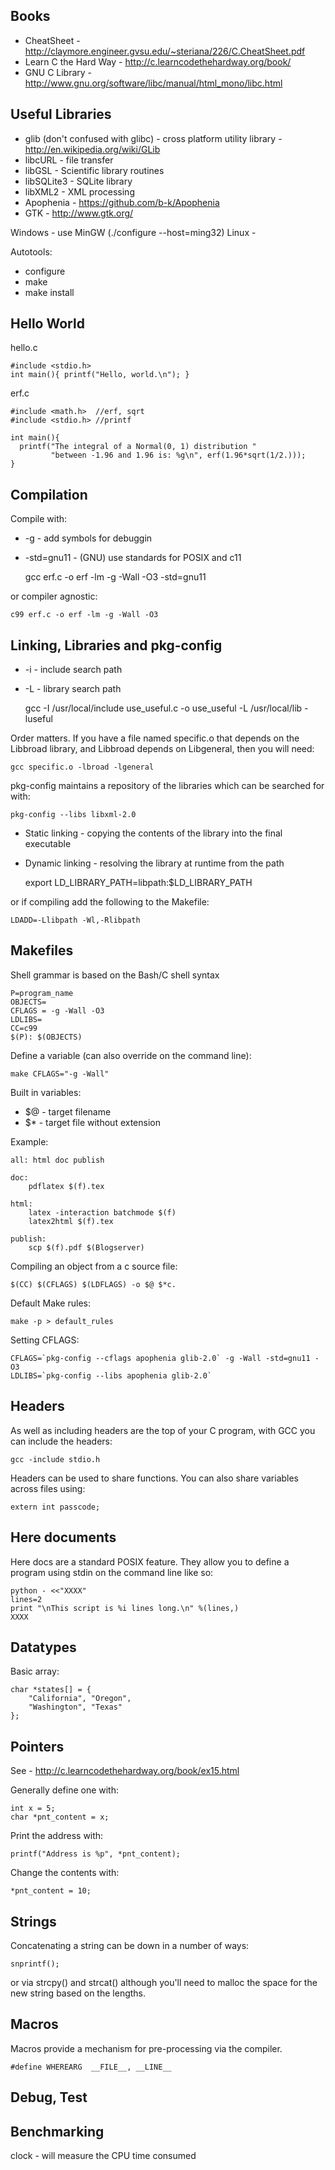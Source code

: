 Books
-----

* CheatSheet - http://claymore.engineer.gvsu.edu/~steriana/226/C.CheatSheet.pdf
* Learn C the Hard Way - http://c.learncodethehardway.org/book/
* GNU C Library - http://www.gnu.org/software/libc/manual/html_mono/libc.html

Useful Libraries
----------------

* glib (don't confused with glibc) - cross platform utility library - http://en.wikipedia.org/wiki/GLib
* libcURL - file transfer
* libGSL - Scientific library routines
* libSQLite3 - SQLite library
* libXML2 - XML processing
* Apophenia - https://github.com/b-k/Apophenia
* GTK - http://www.gtk.org/

Windows - use  MinGW (./configure --host=ming32)
Linux - 

Autotools:
* configure
* make
* make install

Hello World
-----------

hello.c

    #include <stdio.h>
    int main(){ printf("Hello, world.\n"); }

erf.c

    #include <math.h>  //erf, sqrt
    #include <stdio.h> //printf

    int main(){
      printf("The integral of a Normal(0, 1) distribution "
             "between -1.96 and 1.96 is: %g\n", erf(1.96*sqrt(1/2.)));
    }

Compilation
-----------

Compile with:

* -g - add symbols for debuggin
* -std=gnu11 - (GNU) use standards for POSIX and c11

    gcc erf.c -o erf -lm -g -Wall -O3 -std=gnu11

or compiler agnostic:

    c99 erf.c -o erf -lm -g -Wall -O3

Linking, Libraries and pkg-config
---------------------------------

* -i - include search path
* -L - library search path

    gcc -I /usr/local/include use_useful.c -o use_useful -L /usr/local/lib -luseful

Order matters. If you have a file named specific.o that depends on the Libbroad library, and Libbroad depends on Libgeneral, then you will need:

    gcc specific.o -lbroad -lgeneral
    
pkg-config maintains a repository of the libraries which can be searched for with:

    pkg-config --libs libxml-2.0
    
* Static linking - copying the contents of the library into the final executable
* Dynamic linking - resolving the library at runtime from the path

    export LD_LIBRARY_PATH=libpath:$LD_LIBRARY_PATH
    
or if compiling add the following to the Makefile:

    LDADD=-Llibpath -Wl,-Rlibpath
    
Makefiles
---------

Shell grammar is based on the Bash/C shell syntax

    P=program_name
    OBJECTS=
    CFLAGS = -g -Wall -O3
    LDLIBS=
    CC=c99
    $(P): $(OBJECTS)
    
Define a variable (can also override on the command line):

    make CFLAGS="-g -Wall"
    
Built in variables:
* $@ - target filename
* $* - target file without extension

Example:

    all: html doc publish

    doc:
        pdflatex $(f).tex
    
    html:
        latex -interaction batchmode $(f)
        latex2html $(f).tex
    
    publish:
        scp $(f).pdf $(Blogserver)
        
Compiling an object from a c source file:

    $(CC) $(CFLAGS) $(LDFLAGS) -o $@ $*c.
    
Default Make rules:

    make -p > default_rules
    
Setting CFLAGS:

    CFLAGS=`pkg-config --cflags apophenia glib-2.0` -g -Wall -std=gnu11 -O3
    LDLIBS=`pkg-config --libs apophenia glib-2.0`

Headers
-------

As well as including headers are the top of your C program, with GCC you can include the headers:

    gcc -include stdio.h
    
Headers can be used to share functions.  You can also share variables across files using:

    extern int passcode;

Here documents 
--------------

Here docs are a standard POSIX feature.  They allow you to define a program using stdin on the command line like so:

    python - <<"XXXX"
    lines=2
    print "\nThis script is %i lines long.\n" %(lines,)
    XXXX

Datatypes
---------

Basic array:

    char *states[] = {
        "California", "Oregon",
        "Washington", "Texas"
    };
    
Pointers
--------

See - http://c.learncodethehardway.org/book/ex15.html

Generally define one with:

    int x = 5;
    char *pnt_content = x;

Print the address with:

    printf("Address is %p", *pnt_content);
    
Change the contents with:

    *pnt_content = 10;

Strings
-------

Concatenating a string can be down in a number of ways:

    snprintf();
    
or via strcpy() and strcat() although you'll need to malloc the space for the new string based on the lengths.


Macros
------

Macros provide a mechanism for pre-processing via the compiler.

    #define WHEREARG  __FILE__, __LINE__

Debug, Test
-----------

Benchmarking
------------

clock - will measure the CPU time consumed


